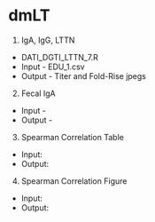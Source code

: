 # dmLT

1. IgA, IgG, LTTN
  - DATI_DGTI_LTTN_7.R
  - Input - EDU_1.csv
  - Output - Titer and Fold-Rise jpegs

2. Fecal IgA
  - Input -
  - Output - 

3. Spearman Correlation Table
  - Input:
  - Output:
    
4. Spearman Correlation Figure
  - Input:
  - Output: 
